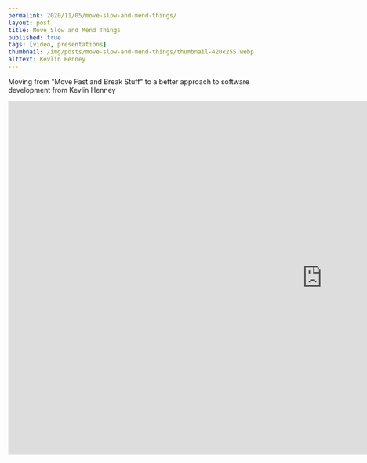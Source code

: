 ```yaml
---
permalink: 2020/11/05/move-slow-and-mend-things/
layout: post
title: Move Slow and Mend Things
published: true
tags: [video, presentations]
thumbnail: /img/posts/move-slow-and-mend-things/thumbnail-420x255.webp
alttext: Kevlin Henney
---
```


Moving from "Move Fast and Break Stuff" to a better approach to software development from Kevlin Henney

<iframe width="1280" height="720" src="https://www.youtube.com/embed/1kklyq4XYpw" frameborder="0" allow="accelerometer; autoplay; clipboard-write; encrypted-media; gyroscope; picture-in-picture" allowfullscreen></iframe>
